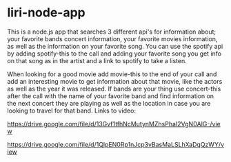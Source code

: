 # liri-node-app
This is a node.js app that searches 3 different api's for information about; your favorite bands concert information, your favorite movies information, as well as the information on your favorite song. You can use the spotify api by adding spotify-this to the call and adding your favorite song you get info on that song as in the artist and a link to spotify to take a listen. 

When looking for a good movie add movie-this to the end of your call and add an interesting movie to get information about that movie, like the actors as well as the year it was released. If bands are your thing use concert-this after the call with the name of your favorite band and find information on the next concert they are playing as well as the location in case you are looking to travel for that band.
Links to video: 

https://drive.google.com/file/d/13Gvf1tfhNcMutynMZhsPhaI2VgN0AlG-/view

https://drive.google.com/file/d/1QlpEN0Rp1nJcp3vBasMaLSLhXaDqQzWY/view
